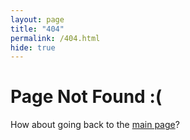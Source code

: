 ```yaml
---
layout: page
title: "404"
permalink: /404.html
hide: true
---
```

# Page Not Found :(
How about going back to the [main page]?

[main page]: http://helloworld2394.github.io/
